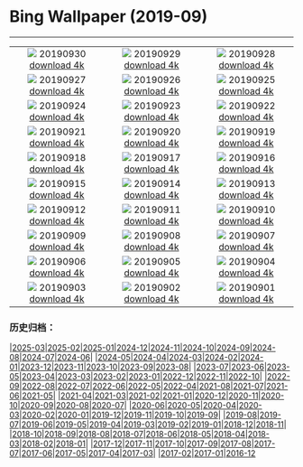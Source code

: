 # Bing Wallpaper (2019-09)
**************
| | | |
| :----: | :----: | :----: |
| ![](https://www.bing.com/th?id=OHR.NationalDay70_ZH-CN1636316274_1920x1080.jpg) 20190930 [download 4k](https://www.bing.com/th?id=OHR.NationalDay70_ZH-CN1636316274_UHD.jpg) | ![](https://www.bing.com/th?id=OHR.CrimsonRosella_ZH-CN1581892400_1920x1080.jpg) 20190929 [download 4k](https://www.bing.com/th?id=OHR.CrimsonRosella_ZH-CN1581892400_UHD.jpg) | ![](https://www.bing.com/th?id=OHR.ClavijoLandscape_ZH-CN1525245124_1920x1080.jpg) 20190928 [download 4k](https://www.bing.com/th?id=OHR.ClavijoLandscape_ZH-CN1525245124_UHD.jpg) |
| ![](https://www.bing.com/th?id=OHR.BloomingJacaranda_ZH-CN1456780313_1920x1080.jpg) 20190927 [download 4k](https://www.bing.com/th?id=OHR.BloomingJacaranda_ZH-CN1456780313_UHD.jpg) | ![](https://www.bing.com/th?id=OHR.BardenasDesert_ZH-CN1357611840_1920x1080.jpg) 20190926 [download 4k](https://www.bing.com/th?id=OHR.BardenasDesert_ZH-CN1357611840_UHD.jpg) | ![](https://www.bing.com/th?id=OHR.ThePando_ZH-CN5991870639_1920x1080.jpg) 20190925 [download 4k](https://www.bing.com/th?id=OHR.ThePando_ZH-CN5991870639_UHD.jpg) |
| ![](https://www.bing.com/th?id=OHR.LofotenSurfing_ZH-CN5901239545_1920x1080.jpg) 20190924 [download 4k](https://www.bing.com/th?id=OHR.LofotenSurfing_ZH-CN5901239545_UHD.jpg) | ![](https://www.bing.com/th?id=OHR.UgandaGorilla_ZH-CN5826117482_1920x1080.jpg) 20190923 [download 4k](https://www.bing.com/th?id=OHR.UgandaGorilla_ZH-CN5826117482_UHD.jpg) | ![](https://www.bing.com/th?id=OHR.FeatherSerpent_ZH-CN5706017355_1920x1080.jpg) 20190922 [download 4k](https://www.bing.com/th?id=OHR.FeatherSerpent_ZH-CN5706017355_UHD.jpg) |
| ![](https://www.bing.com/th?id=OHR.VancouverFall_ZH-CN9824386829_1920x1080.jpg) 20190921 [download 4k](https://www.bing.com/th?id=OHR.VancouverFall_ZH-CN9824386829_UHD.jpg) | ![](https://www.bing.com/th?id=OHR.WallofPeace_ZH-CN5582031878_1920x1080.jpg) 20190920 [download 4k](https://www.bing.com/th?id=OHR.WallofPeace_ZH-CN5582031878_UHD.jpg) | ![](https://www.bing.com/th?id=OHR.SanSebastianFilm_ZH-CN5506786379_1920x1080.jpg) 20190919 [download 4k](https://www.bing.com/th?id=OHR.SanSebastianFilm_ZH-CN5506786379_UHD.jpg) |
| ![](https://www.bing.com/th?id=OHR.CommonLoon_ZH-CN5437917206_1920x1080.jpg) 20190918 [download 4k](https://www.bing.com/th?id=OHR.CommonLoon_ZH-CN5437917206_UHD.jpg) | ![](https://www.bing.com/th?id=OHR.SunbeamsForest_ZH-CN5358008117_1920x1080.jpg) 20190917 [download 4k](https://www.bing.com/th?id=OHR.SunbeamsForest_ZH-CN5358008117_UHD.jpg) | ![](https://www.bing.com/th?id=OHR.StokePero_ZH-CN5293082939_1920x1080.jpg) 20190916 [download 4k](https://www.bing.com/th?id=OHR.StokePero_ZH-CN5293082939_UHD.jpg) |
| ![](https://www.bing.com/th?id=OHR.Wachsenburg_ZH-CN5224299503_1920x1080.jpg) 20190915 [download 4k](https://www.bing.com/th?id=OHR.Wachsenburg_ZH-CN5224299503_UHD.jpg) | ![](https://www.bing.com/th?id=OHR.SurfboardRow_ZH-CN5154549470_1920x1080.jpg) 20190914 [download 4k](https://www.bing.com/th?id=OHR.SurfboardRow_ZH-CN5154549470_UHD.jpg) | ![](https://www.bing.com/th?id=OHR.ToothWalkingSeahorse_ZH-CN5089043566_1920x1080.jpg) 20190913 [download 4k](https://www.bing.com/th?id=OHR.ToothWalkingSeahorse_ZH-CN5089043566_UHD.jpg) |
| ![](https://www.bing.com/th?id=OHR.midmoon_ZH-CN4973736313_1920x1080.jpg) 20190912 [download 4k](https://www.bing.com/th?id=OHR.midmoon_ZH-CN4973736313_UHD.jpg) | ![](https://www.bing.com/th?id=OHR.MilkyWayCanyonlands_ZH-CN2363274510_1920x1080.jpg) 20190911 [download 4k](https://www.bing.com/th?id=OHR.MilkyWayCanyonlands_ZH-CN2363274510_UHD.jpg) | ![](https://www.bing.com/th?id=OHR.DaintreeRiver_ZH-CN2284362798_1920x1080.jpg) 20190910 [download 4k](https://www.bing.com/th?id=OHR.DaintreeRiver_ZH-CN2284362798_UHD.jpg) |
| ![](https://www.bing.com/th?id=OHR.TsavoGerenuk_ZH-CN2231549718_1920x1080.jpg) 20190909 [download 4k](https://www.bing.com/th?id=OHR.TsavoGerenuk_ZH-CN2231549718_UHD.jpg) | ![](https://www.bing.com/th?id=OHR.ArroyoGrande_ZH-CN2178202888_1920x1080.jpg) 20190908 [download 4k](https://www.bing.com/th?id=OHR.ArroyoGrande_ZH-CN2178202888_UHD.jpg) | ![](https://www.bing.com/th?id=OHR.SouthernYellow_ZH-CN2055825919_1920x1080.jpg) 20190907 [download 4k](https://www.bing.com/th?id=OHR.SouthernYellow_ZH-CN2055825919_UHD.jpg) |
| ![](https://www.bing.com/th?id=OHR.MountFanjing_ZH-CN1999613800_1920x1080.jpg) 20190906 [download 4k](https://www.bing.com/th?id=OHR.MountFanjing_ZH-CN1999613800_UHD.jpg) | ![](https://www.bing.com/th?id=OHR.ElMorro_ZH-CN1911346184_1920x1080.jpg) 20190905 [download 4k](https://www.bing.com/th?id=OHR.ElMorro_ZH-CN1911346184_UHD.jpg) | ![](https://www.bing.com/th?id=OHR.Tegallalang_ZH-CN1855493751_1920x1080.jpg) 20190904 [download 4k](https://www.bing.com/th?id=OHR.Tegallalang_ZH-CN1855493751_UHD.jpg) |
| ![](https://www.bing.com/th?id=OHR.AutumnTreesNewEngland_ZH-CN1766405773_1920x1080.jpg) 20190903 [download 4k](https://www.bing.com/th?id=OHR.AutumnTreesNewEngland_ZH-CN1766405773_UHD.jpg) | ![](https://www.bing.com/th?id=OHR.SquirrelHeather_ZH-CN1683129884_1920x1080.jpg) 20190902 [download 4k](https://www.bing.com/th?id=OHR.SquirrelHeather_ZH-CN1683129884_UHD.jpg) | ![](https://www.bing.com/th?id=OHR.RamsauWimbachklamm_ZH-CN1602837695_1920x1080.jpg) 20190901 [download 4k](https://www.bing.com/th?id=OHR.RamsauWimbachklamm_ZH-CN1602837695_UHD.jpg) |

### 历史归档：

|[2025-03](/2025-03/2025-03.md)|[2025-02](/2025-02/2025-02.md)|[2025-01](/2025-01/2025-01.md)|[2024-12](/2024-12/2024-12.md)|[2024-11](/2024-11/2024-11.md)|[2024-10](/2024-10/2024-10.md)|[2024-09](/2024-09/2024-09.md)|[2024-08](/2024-08/2024-08.md)|[2024-07](/2024-07/2024-07.md)|[2024-06](/2024-06/2024-06.md)|
|[2024-05](/2024-05/2024-05.md)|[2024-04](/2024-04/2024-04.md)|[2024-03](/2024-03/2024-03.md)|[2024-02](/2024-02/2024-02.md)|[2024-01](/2024-01/2024-01.md)|[2023-12](/2023-12/2023-12.md)|[2023-11](/2023-11/2023-11.md)|[2023-10](/2023-10/2023-10.md)|[2023-09](/2023-09/2023-09.md)|[2023-08](/2023-08/2023-08.md)|
|[2023-07](/2023-07/2023-07.md)|[2023-06](/2023-06/2023-06.md)|[2023-05](/2023-05/2023-05.md)|[2023-04](/2023-04/2023-04.md)|[2023-03](/2023-03/2023-03.md)|[2023-02](/2023-02/2023-02.md)|[2023-01](/2023-01/2023-01.md)|[2022-12](/2022-12/2022-12.md)|[2022-11](/2022-11/2022-11.md)|[2022-10](/2022-10/2022-10.md)|
|[2022-09](/2022-09/2022-09.md)|[2022-08](/2022-08/2022-08.md)|[2022-07](/2022-07/2022-07.md)|[2022-06](/2022-06/2022-06.md)|[2022-05](/2022-05/2022-05.md)|[2022-04](/2022-04/2022-04.md)|[2021-08](/2021-08/2021-08.md)|[2021-07](/2021-07/2021-07.md)|[2021-06](/2021-06/2021-06.md)|[2021-05](/2021-05/2021-05.md)|
|[2021-04](/2021-04/2021-04.md)|[2021-03](/2021-03/2021-03.md)|[2021-02](/2021-02/2021-02.md)|[2021-01](/2021-01/2021-01.md)|[2020-12](/2020-12/2020-12.md)|[2020-11](/2020-11/2020-11.md)|[2020-10](/2020-10/2020-10.md)|[2020-09](/2020-09/2020-09.md)|[2020-08](/2020-08/2020-08.md)|[2020-07](/2020-07/2020-07.md)|
|[2020-06](/2020-06/2020-06.md)|[2020-05](/2020-05/2020-05.md)|[2020-04](/2020-04/2020-04.md)|[2020-03](/2020-03/2020-03.md)|[2020-02](/2020-02/2020-02.md)|[2020-01](/2020-01/2020-01.md)|[2019-12](/2019-12/2019-12.md)|[2019-11](/2019-11/2019-11.md)|[2019-10](/2019-10/2019-10.md)|[2019-09](/2019-09/2019-09.md)|
|[2019-08](/2019-08/2019-08.md)|[2019-07](/2019-07/2019-07.md)|[2019-06](/2019-06/2019-06.md)|[2019-05](/2019-05/2019-05.md)|[2019-04](/2019-04/2019-04.md)|[2019-03](/2019-03/2019-03.md)|[2019-02](/2019-02/2019-02.md)|[2019-01](/2019-01/2019-01.md)|[2018-12](/2018-12/2018-12.md)|[2018-11](/2018-11/2018-11.md)|
|[2018-10](/2018-10/2018-10.md)|[2018-09](/2018-09/2018-09.md)|[2018-08](/2018-08/2018-08.md)|[2018-07](/2018-07/2018-07.md)|[2018-06](/2018-06/2018-06.md)|[2018-05](/2018-05/2018-05.md)|[2018-04](/2018-04/2018-04.md)|[2018-03](/2018-03/2018-03.md)|[2018-02](/2018-02/2018-02.md)|[2018-01](/2018-01/2018-01.md)|
|[2017-12](/2017-12/2017-12.md)|[2017-11](/2017-11/2017-11.md)|[2017-10](/2017-10/2017-10.md)|[2017-09](/2017-09/2017-09.md)|[2017-08](/2017-08/2017-08.md)|[2017-07](/2017-07/2017-07.md)|[2017-06](/2017-06/2017-06.md)|[2017-05](/2017-05/2017-05.md)|[2017-04](/2017-04/2017-04.md)|[2017-03](/2017-03/2017-03.md)|
|[2017-02](/2017-02/2017-02.md)|[2017-01](/2017-01/2017-01.md)|[2016-12](/2016-12/2016-12.md)